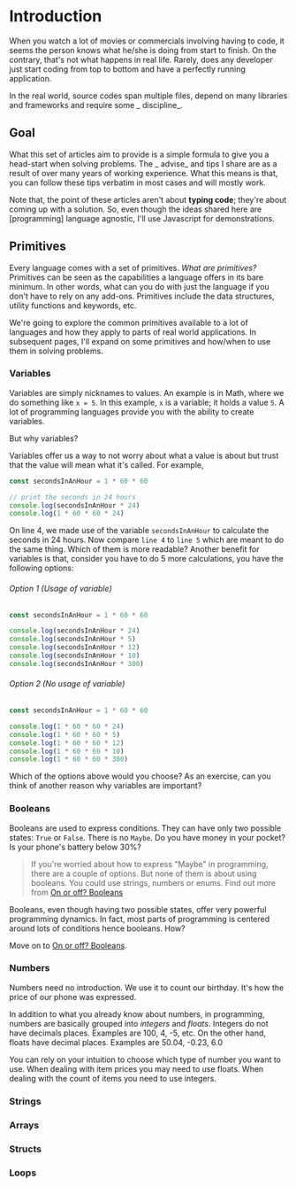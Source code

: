 # Introduction

When you watch a lot of movies or commercials involving having to code, it seems the person knows what he/she is doing
from start to finish. On the contrary, that's not what happens in real life. Rarely, does any developer just start
coding from top to bottom and have a perfectly running application.

In the real world, source codes span multiple files, depend on many libraries and frameworks and require some _
discipline_.

## Goal

What this set of articles aim to provide is a simple formula to give you a head-start when solving problems. The _
advise_ and tips I share are as a result of over many years of working experience. What this means is that, you can
follow
these tips verbatim in most cases and will mostly work.

Note that, the point of these articles aren't about **typing code**; they're about coming up with a solution. So, even
though the ideas shared here are [programming] language agnostic, I'll use Javascript for demonstrations.

## Primitives

Every language comes with a set of primitives. _What are primitives?_ Primitives can be seen as the capabilities a
language offers in its bare minimum. In other words, what can you do with just the language if you don't have to rely on
any add-ons. Primitives include the data structures, utility functions and keywords, etc.

We're going to explore the common primitives available to a lot of languages and how they apply to parts of real world
applications. In subsequent pages, I'll expand on some primitives and how/when to use them in solving problems.

### Variables

Variables are simply nicknames to values. An example is in Math, where we do something like `x = 5`.
In this example, `x` is a variable; it holds a value `5`.
A lot of programming languages provide you with the ability to create variables.

But why variables?

Variables offer us a way to not worry about what a value is about but trust that the value will mean what it's called.
For example,

```javascript {4} showLineNumbers
const secondsInAnHour = 1 * 60 * 60

// print the seconds in 24 hours
console.log(secondsInAnHour * 24)
console.log(1 * 60 * 60 * 24)
```

On line 4, we made use of the variable `secondsInAnHour` to calculate the seconds in 24 hours. Now compare `line 4`
to `line 5` which are meant to do the same thing.
Which of them is more readable?
Another benefit for variables is that, consider you have to do 5 more calculations, you have the following options:

###### Option 1 (Usage of variable)

```javascript showLineNumbers
const secondsInAnHour = 1 * 60 * 60

console.log(secondsInAnHour * 24)
console.log(secondsInAnHour * 5)
console.log(secondsInAnHour * 12)
console.log(secondsInAnHour * 10)
console.log(secondsInAnHour * 300)
```

###### Option 2 (No usage of variable)

```javascript showLineNumbers
const secondsInAnHour = 1 * 60 * 60

console.log(1 * 60 * 60 * 24)
console.log(1 * 60 * 60 * 5)
console.log(1 * 60 * 60 * 12)
console.log(1 * 60 * 60 * 10)
console.log(1 * 60 * 60 * 300)
```

Which of the options above would you choose? As an exercise, can you think of another reason why variables are
important?

### Booleans

Booleans are used to express conditions. They can have only two possible states: `True` or `False`. There is no `Maybe`.
Do you have money in your pocket? Is your phone's battery below 30%?

> If you're worried about how to express "Maybe" in programming, there are a couple of options. But none of them is
> about using booleans. You could use strings, numbers or enums. Find out more from [On or off? Booleans](on-or-off)

Booleans, even though having two possible states, offer very powerful programming dynamics. 
In fact, most parts of programming is centered around lots of conditions hence booleans. How?

Move on to [On or off? Booleans](on-or-off).

### Numbers

Numbers need no introduction. We use it to count our birthday. It's how the price of our phone was expressed.

In addition to what you already know about numbers, in programming, numbers are basically grouped into _integers_ and _floats_.
Integers do not have decimals places. Examples are 100, 4, -5, etc. 
On the other hand, floats have decimal places. Examples are 50.04, -0.23, 6.0

You can rely on your intuition to choose which type of number you want to use. 
When dealing with item prices you may need to use floats. When dealing with the count of items you need to use integers.

### Strings

### Arrays

### Structs

### Loops